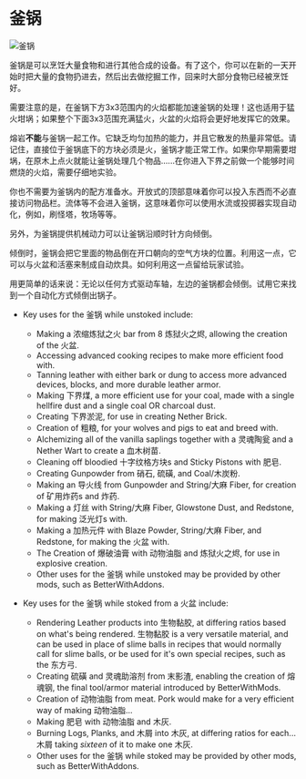 # 釜锅

![釜锅](block:betterwithmods:cooking_pot@1)

釜锅是可以烹饪大量食物和进行其他合成的设备。有了这个，你可以在新的一天开始时把大量的食物扔进去，然后出去做挖掘工作，回来时大部分食物已经被烹饪好。

需要注意的是，在釜锅下方3x3范围内的火焰都能加速釜锅的处理！这也适用于猛火坩埚；如果整个下面3x3范围充满猛火，火盆的火焰将会更好地发挥它的效果。

熔岩**不能**与釜锅一起工作。它缺乏均匀加热的能力，并且它散发的热量非常低。请记住，直接位于釜锅底下的方块必须是火，釜锅才能正常工作。如果你早期需要坩埚，在原木上点火就能让釜锅处理几个物品......在你进入下界之前做一个能够时间燃烧的火焰，需要仔细地实验。

你也不需要为釜锅内的配方准备水。开放式的顶部意味着你可以投入东西而不必直接访问物品栏。流体等不会进入釜锅，这意味着你可以使用水流或投掷器实现自动化，例如，刷怪塔，牧场等等。

另外，为釜锅提供机械动力可以让釜锅沿顺时针方向倾倒。

倾倒时，釜锅会把它里面的物品倒在开口朝向的空气方块的位置。利用这一点，它可以与火盆和活塞来制成自动炊具。如何利用这一点留给玩家试验。

用更简单的话来说：无论以任何方式驱动车轴，左边的釜锅都会倾倒。试用它来找到一个自动化方式倾倒出锅子。

* Key uses for the 釜锅 while unstoked include:
    * Making a 浓缩炼狱之火 bar from 8 炼狱火之烬, allowing the creation of the 火盆.
    * Accessing advanced cooking recipes to make more efficient food with.
    * Tanning leather with either bark or dung to access more advanced devices, blocks, and more durable leather armor.
    * Making 下界煤, a more efficient use for your coal, made with a single hellfire dust and a single coal OR charcoal dust.
    * Creating 下界淤泥, for use in creating Nether Brick.
    * Creation of 粗粮, for your wolves and pigs to eat and breed with.
    * Alchemizing all of the vanilla saplings together with a 灵魂陶瓮 and a Nether Wart to create a 血木树苗.
    * Cleaning off bloodied 十字纹格方块s and Sticky Pistons with 肥皂.
    * Creating Gunpowder from 硝石, 硫磺, and Coal/木炭粉.
    * Making an 导火线 from Gunpowder and String/大麻 Fiber, for creation of 矿用炸药s and 炸药.
    * Making a 灯丝 with String/大麻 Fiber, Glowstone Dust, and Redstone, for making 泛光灯s with.
    * Making a 加热元件 with Blaze Powder, String/大麻 Fiber, and Redstone, for making the 火盆 with.
    * The Creation of 爆破油膏 with 动物油脂 and 炼狱火之烬, for use in explosive creation.
    * Other uses for the 釜锅 while unstoked may be provided by other mods, such as BetterWithAddons.

* Key uses for the 釜锅 while stoked from a 火盆 include:
    * Rendering Leather products into 生物黏胶, at differing ratios based on what's being rendered. 生物黏胶 is a very versatile material, and can be used in place of slime balls in recipes that would normally call for slime balls, or be used for it's own special recipes, such as the 东方弓.
    * Creating 硫磺 and 灵魂助溶剂 from 末影渣, enabling the creation of 熔魂钢, the final tool/armor material introduced by BetterWithMods.
    * Creation of 动物油脂 from meat. Pork would make for a very efficient way of making 动物油脂...
    * Making 肥皂 with 动物油脂 and 木灰.
    * Burning Logs, Planks, and 木屑 into 木灰, at differing ratios for each... 木屑 taking *sixteen* of it to make one 木灰.
    * Other uses for the 釜锅 while stoked may be provided by other mods, such as BetterWithAddons.
